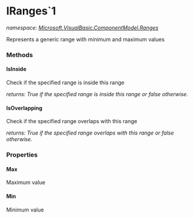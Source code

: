 ﻿
# IRanges`1
_namespace: [Microsoft.VisualBasic.ComponentModel.Ranges](N-Microsoft.VisualBasic.ComponentModel.Ranges.md)_

Represents a generic range with minimum and maximum values

### Methods

#### IsInside
Check if the specified range is inside this range

_returns: True if the specified range is inside this range or
 false otherwise._
#### IsOverlapping
Check if the specified range overlaps with this range

_returns: True if the specified range overlaps with this range or
 false otherwise._


### Properties

#### Max
Maximum value
#### Min
Minimum value

